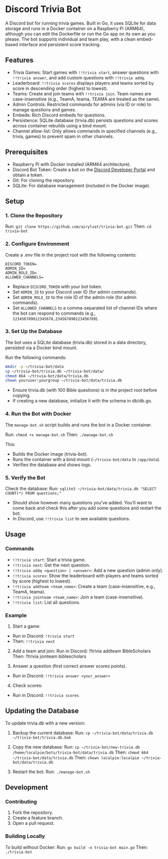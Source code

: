 # Discord Trivia Bot

A Discord bot for running trivia games. Built in Go, it uses SQLite for data storage and runs in a Docker container on a Raspberry Pi (ARM64), although you can edit the Dockerfile or run the Go app on its own as you please. The bot supports individual and team play, with a clean embed-based interface and persistent score tracking.

## Features

- Trivia Games: Start games with `!!trivia start`, answer questions with `!!trivia answer`, and add custom questions with `!!trivia addq`.
- Leaderboard: `!!trivia scores` displays players and teams sorted by score in descending order (highest to lowest).
- Teams: Create and join teams with `!!trivia join`. Team names are case-insensitive (e.g., TeamA, teama, TEAMA are treated as the same).
- Admin Controls: Restricted commands for admins (via ID or role) to manage questions and games.
- Embeds: Rich Discord embeds for questions.
- Persistence: SQLite database (trivia.db) persists questions and scores across container rebuilds using a bind mount.
- Channel allow-list: Only allows commands in specified channels (e.g., trivia, games) to prevent spam in other channels.

## Prerequisites

- Raspberry Pi with Docker installed (ARM64 architecture).
- Discord Bot Token: Create a bot on the [Discord Developer Portal](https://discord.com/developers/applications) and obtain a token.
- Git: For cloning the repository.
- SQLite: For database management (included in the Docker image).

## Setup

### 1. Clone the Repository

Run: `git clone https://github.com/airylvat/trivia-bot.git`
Then: `cd trivia-bot`

### 2. Configure Environment

Create a .env file in the project root with the following contents:

```env
DISCORD_TOKEN=
ADMIN_ID=
ADMIN_ROLE_ID=
ALLOWED_CHANNELS=
```
- Replace `DISCORD_TOKEN` with your bot token.
- Set `ADMIN_ID` to your Discord user ID (for admin commands).
- Set `ADMIN_ROLE_ID` to the role ID of the admin role (for admin commands).
- Set `ALLOWED_CHANNELS` to a comma-separated list of channel IDs where the bot can respond to commands (e.g., `123456789012345678,234567890123456789`).

### 3. Set Up the Database

The bot uses a SQLite database (trivia.db) stored in a data directory, persisted via a Docker bind mount.

Run the following commands:

```bash
mkdir -p ~/trivia-bot/data
cp ~/trivia-bot/trivia.db ~/trivia-bot/data/
chmod 664 ~/trivia-bot/data/trivia.db
chown youruser:yourgroup ~/trivia-bot/data/trivia.db
```

- Ensure trivia.db (with 100 Bible questions) is in the project root before copying.
- If creating a new database, initialize it with the schema in db/db.go.

### 4. Run the Bot with Docker

The `manage-bot.sh` script builds and runs the bot in a Docker container.

Run: `chmod +x manage-bot.sh`
Then: `./manage-bot.sh`

This:
- Builds the Docker image (trivia-bot).
- Runs the container with a bind mount (`~/trivia-bot/data` to `/app/data`).
- Verifies the database and shows logs.

### 5. Verify the Bot

Check the database:
Run: `sqlite3 ~/trivia-bot/data/trivia.db "SELECT COUNT(*) FROM questions;"`
- Should show however many questions you've added. You'll want to come back and check this after you add some questions and restart the bot.
- In Discord, use `!!trivia list` to see available questions.

## Usage

### Commands

- `!!trivia start`: Start a trivia game.
- `!!trivia next`: Get the next question.
- `!!trivia addq <question> | <answer>`: Add a new question (admin only).
- `!!trivia scores`: Show the leaderboard with players and teams sorted by score (highest to lowest).
- `!!trivia addteam <team_name>`: Create a team (case-insensitive, e.g., TeamA, teama).
- `!!trivia jointeam <team_name>`: Join a team (case-insensitive).
- `!!trivia list`: List all questions.

### Example

1. Start a game:
- Run in Discord: `!trivia start`
- Then: `!!trivia next`

2. Add a team and join:
Run in Discord: !!trivia addteam BibleScholars
Then: !!trivia jointeam biblescholars

3. Answer a question (first correct answer scores points).
- Run in Discord: `!!trivia answer <your_answer>`

4. Check scores:
- Run in Discord: `!!trivia scores`

## Updating the Database

To update trivia.db with a new version:

1. Backup the current database:
Run: `cp ~/trivia-bot/data/trivia.db ~/trivia-bot/trivia.db.bak`

2. Copy the new database:
Run: `cp ~/trivia-bot/new-trivia.db /home/localpie/bots/trivia-bot/data/trivia.db`
Then: `chmod 664 ~/trivia-bot/data/trivia.db`
Then: `chown localpie:localpie ~/trivia-bot/data/trivia.db`

3. Restart the bot:
Run: `./manage-bot.sh`

## Development

### Contributing

1. Fork the repository.
2. Create a feature branch.
5. Open a pull request.

### Building Locally

To build without Docker:
Run: `go build -o trivia-bot main.go`
Then: `./trivia-bot`

